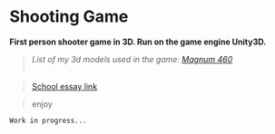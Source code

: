 # Shooting Game

__First person shooter game in 3D. Run on the game engine Unity3D.__

>*List of my 3d models used in the game: [Magnum 460](https://github.com/TheGoodFella/magnum460Blend)*<br/><br/>

>[School essay link](http://tesine.marconirovereto.it/dettagli.html?2016.5BI.9)

>enjoy
```
Work in progress...
```
